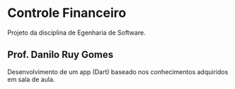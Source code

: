 # Controle Financeiro

Projeto da disciplina de Egenharia de Software.

## Prof. Danilo Ruy Gomes

Desenvolvimento de um app (Dart) baseado nos conhecimentos adquiridos em sala de aula. 

